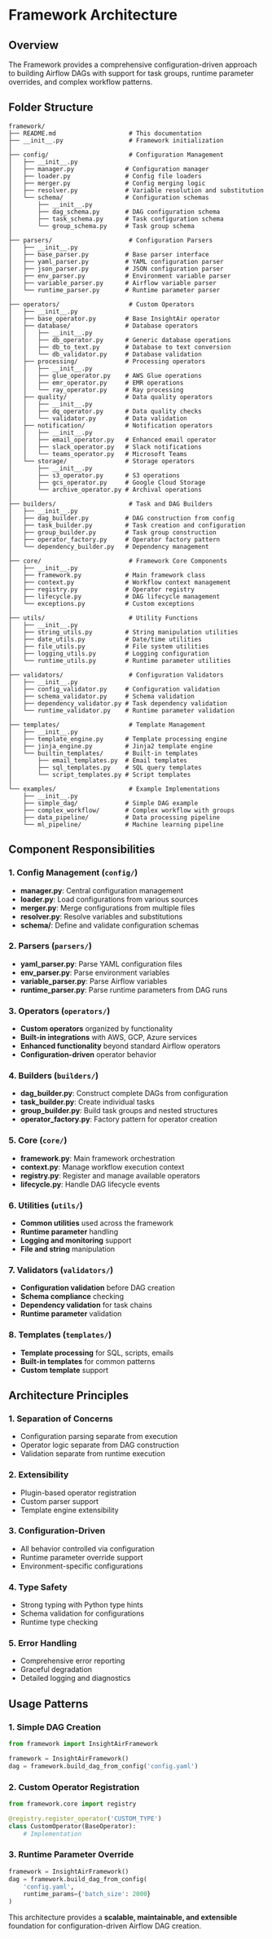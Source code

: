 # Framework Architecture

## Overview
The Framework provides a comprehensive configuration-driven approach to building Airflow DAGs with support for task groups, runtime parameter overrides, and complex workflow patterns.

## Folder Structure

```
framework/
├── README.md                    # This documentation
├── __init__.py                  # Framework initialization
│
├── config/                      # Configuration Management
│   ├── __init__.py
│   ├── manager.py              # Configuration manager
│   ├── loader.py               # Config file loaders
│   ├── merger.py               # Config merging logic
│   ├── resolver.py             # Variable resolution and substitution
│   └── schema/                 # Configuration schemas
│       ├── __init__.py
│       ├── dag_schema.py       # DAG configuration schema
│       ├── task_schema.py      # Task configuration schema
│       └── group_schema.py     # Task group schema
│
├── parsers/                     # Configuration Parsers
│   ├── __init__.py
│   ├── base_parser.py          # Base parser interface
│   ├── yaml_parser.py          # YAML configuration parser
│   ├── json_parser.py          # JSON configuration parser
│   ├── env_parser.py           # Environment variable parser
│   ├── variable_parser.py      # Airflow variable parser
│   └── runtime_parser.py       # Runtime parameter parser
│
├── operators/                   # Custom Operators
│   ├── __init__.py
│   ├── base_operator.py        # Base InsightAir operator
│   ├── database/               # Database operators
│   │   ├── __init__.py
│   │   ├── db_operator.py      # Generic database operations
│   │   ├── db_to_text.py       # Database to text conversion
│   │   └── db_validator.py     # Database validation
│   ├── processing/             # Processing operators
│   │   ├── __init__.py
│   │   ├── glue_operator.py    # AWS Glue operations
│   │   ├── emr_operator.py     # EMR operations
│   │   └── ray_operator.py     # Ray processing
│   ├── quality/                # Data quality operators
│   │   ├── __init__.py
│   │   ├── dq_operator.py      # Data quality checks
│   │   └── validator.py        # Data validation
│   ├── notification/           # Notification operators
│   │   ├── __init__.py
│   │   ├── email_operator.py   # Enhanced email operator
│   │   ├── slack_operator.py   # Slack notifications
│   │   └── teams_operator.py   # Microsoft Teams
│   └── storage/                # Storage operators
│       ├── __init__.py
│       ├── s3_operator.py      # S3 operations
│       ├── gcs_operator.py     # Google Cloud Storage
│       └── archive_operator.py # Archival operations
│
├── builders/                    # Task and DAG Builders
│   ├── __init__.py
│   ├── dag_builder.py          # DAG construction from config
│   ├── task_builder.py         # Task creation and configuration
│   ├── group_builder.py        # Task group construction
│   ├── operator_factory.py     # Operator factory pattern
│   └── dependency_builder.py   # Dependency management
│
├── core/                        # Framework Core Components
│   ├── __init__.py
│   ├── framework.py            # Main framework class
│   ├── context.py              # Workflow context management
│   ├── registry.py             # Operator registry
│   ├── lifecycle.py            # DAG lifecycle management
│   └── exceptions.py           # Custom exceptions
│
├── utils/                       # Utility Functions
│   ├── __init__.py
│   ├── string_utils.py         # String manipulation utilities
│   ├── date_utils.py           # Date/time utilities
│   ├── file_utils.py           # File system utilities
│   ├── logging_utils.py        # Logging configuration
│   └── runtime_utils.py        # Runtime parameter utilities
│
├── validators/                  # Configuration Validators
│   ├── __init__.py
│   ├── config_validator.py     # Configuration validation
│   ├── schema_validator.py     # Schema validation
│   ├── dependency_validator.py # Task dependency validation
│   └── runtime_validator.py    # Runtime parameter validation
│
├── templates/                   # Template Management
│   ├── __init__.py
│   ├── template_engine.py      # Template processing engine
│   ├── jinja_engine.py         # Jinja2 template engine
│   └── builtin_templates/      # Built-in templates
│       ├── email_templates.py  # Email templates
│       ├── sql_templates.py    # SQL query templates
│       └── script_templates.py # Script templates
│
└── examples/                    # Example Implementations
    ├── __init__.py
    ├── simple_dag/             # Simple DAG example
    ├── complex_workflow/       # Complex workflow with groups
    ├── data_pipeline/          # Data processing pipeline
    └── ml_pipeline/            # Machine learning pipeline
```

## Component Responsibilities

### 1. **Config Management (`config/`)**
- **manager.py**: Central configuration management
- **loader.py**: Load configurations from various sources
- **merger.py**: Merge configurations from multiple files
- **resolver.py**: Resolve variables and substitutions
- **schema/**: Define and validate configuration schemas

### 2. **Parsers (`parsers/`)**
- **yaml_parser.py**: Parse YAML configuration files
- **env_parser.py**: Parse environment variables
- **variable_parser.py**: Parse Airflow variables
- **runtime_parser.py**: Parse runtime parameters from DAG runs

### 3. **Operators (`operators/`)**
- **Custom operators** organized by functionality
- **Built-in integrations** with AWS, GCP, Azure services
- **Enhanced functionality** beyond standard Airflow operators
- **Configuration-driven** operator behavior

### 4. **Builders (`builders/`)**
- **dag_builder.py**: Construct complete DAGs from configuration
- **task_builder.py**: Create individual tasks
- **group_builder.py**: Build task groups and nested structures
- **operator_factory.py**: Factory pattern for operator creation

### 5. **Core (`core/`)**
- **framework.py**: Main framework orchestration
- **context.py**: Manage workflow execution context
- **registry.py**: Register and manage available operators
- **lifecycle.py**: Handle DAG lifecycle events

### 6. **Utilities (`utils/`)**
- **Common utilities** used across the framework
- **Runtime parameter** handling
- **Logging and monitoring** support
- **File and string** manipulation

### 7. **Validators (`validators/`)**
- **Configuration validation** before DAG creation
- **Schema compliance** checking
- **Dependency validation** for task chains
- **Runtime parameter** validation

### 8. **Templates (`templates/`)**
- **Template processing** for SQL, scripts, emails
- **Built-in templates** for common patterns
- **Custom template** support

## Architecture Principles

### 1. **Separation of Concerns**
- Configuration parsing separate from execution
- Operator logic separate from DAG construction
- Validation separate from runtime execution

### 2. **Extensibility**
- Plugin-based operator registration
- Custom parser support
- Template engine extensibility

### 3. **Configuration-Driven**
- All behavior controlled via configuration
- Runtime parameter override support
- Environment-specific configurations

### 4. **Type Safety**
- Strong typing with Python type hints
- Schema validation for configurations
- Runtime type checking

### 5. **Error Handling**
- Comprehensive error reporting
- Graceful degradation
- Detailed logging and diagnostics

## Usage Patterns

### 1. **Simple DAG Creation**
```python
from framework import InsightAirFramework

framework = InsightAirFramework()
dag = framework.build_dag_from_config('config.yaml')
```

### 2. **Custom Operator Registration**
```python
from framework.core import registry

@registry.register_operator('CUSTOM_TYPE')
class CustomOperator(BaseOperator):
    # Implementation
```

### 3. **Runtime Parameter Override**
```python
framework = InsightAirFramework()
dag = framework.build_dag_from_config(
    'config.yaml',
    runtime_params={'batch_size': 2000}
)
```

This architecture provides a **scalable, maintainable, and extensible** foundation for configuration-driven Airflow DAG creation.